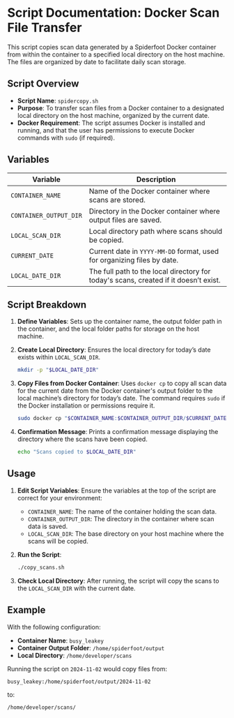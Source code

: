 
# Script Documentation: Docker Scan File Transfer

This script copies scan data generated by a Spiderfoot Docker container from within the container to a specified local directory on the host machine. The files are organized by date to facilitate daily scan storage.

## Script Overview

- **Script Name**: `spidercopy.sh`
- **Purpose**: To transfer scan files from a Docker container to a designated local directory on the host machine, organized by the current date.
- **Docker Requirement**: The script assumes Docker is installed and running, and that the user has permissions to execute Docker commands with `sudo` (if required).

## Variables

| Variable                | Description                                                                                   |
|-------------------------|-----------------------------------------------------------------------------------------------|
| `CONTAINER_NAME`        | Name of the Docker container where scans are stored.                                          |
| `CONTAINER_OUTPUT_DIR`  | Directory in the Docker container where output files are saved.                               |
| `LOCAL_SCAN_DIR`        | Local directory path where scans should be copied.                                            |
| `CURRENT_DATE`          | Current date in `YYYY-MM-DD` format, used for organizing files by date.                       |
| `LOCAL_DATE_DIR`        | The full path to the local directory for today's scans, created if it doesn’t exist.          |

## Script Breakdown

1. **Define Variables**: Sets up the container name, the output folder path in the container, and the local folder paths for storage on the host machine.

2. **Create Local Directory**: Ensures the local directory for today’s date exists within `LOCAL_SCAN_DIR`.

   ```bash
   mkdir -p "$LOCAL_DATE_DIR"
   ```

3. **Copy Files from Docker Container**: Uses `docker cp` to copy all scan data for the current date from the Docker container's output folder to the local machine’s directory for today’s date. The command requires `sudo` if the Docker installation or permissions require it.

   ```bash
   sudo docker cp "$CONTAINER_NAME:$CONTAINER_OUTPUT_DIR/$CURRENT_DATE" "$LOCAL_DATE_DIR"
   ```

4. **Confirmation Message**: Prints a confirmation message displaying the directory where the scans have been copied.

   ```bash
   echo "Scans copied to $LOCAL_DATE_DIR"
   ```

## Usage

1. **Edit Script Variables**: Ensure the variables at the top of the script are correct for your environment:
   - `CONTAINER_NAME`: The name of the container holding the scan data.
   - `CONTAINER_OUTPUT_DIR`: The directory in the container where scan data is saved.
   - `LOCAL_SCAN_DIR`: The base directory on your host machine where the scans will be copied.

2. **Run the Script**:
   ```bash
   ./copy_scans.sh
   ```

3. **Check Local Directory**: After running, the script will copy the scans to the `LOCAL_SCAN_DIR` with the current date.

## Example

With the following configuration:

- **Container Name**: `busy_leakey`
- **Container Output Folder**: `/home/spiderfoot/output`
- **Local Directory**: `/home/developer/scans`

Running the script on `2024-11-02` would copy files from:
```
busy_leakey:/home/spiderfoot/output/2024-11-02
```
to:
```
/home/developer/scans/
```

